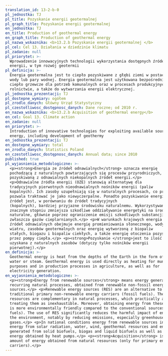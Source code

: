 ```yaml
---
translation_id: 13-2-b-0
pl_jednostka: TJ
pl_title: Pozyskanie energii geotermalnej
pl_graph_title: Pozyskanie energii geotermalnej
en_jednostka: TJ
en_title: Production of geothermal energy
en_graph_title: Production of geothermal energy
pl_nazwa_wskaznika: <b>13.2.b Pozyskanie energii geotermalnej </b>
pl_cel: Cel 13. Działania w dziedzinie klimatu
pl_zadanie: null
pl_priorytet: >-
  Wprowadzenie innowacyjnych technologii wykorzystania dostępnych źródeł
  energii, w tym rozwój geotermii
pl_definicja: >-
  Energia geotermalna jest to ciepło pozyskiwane z głębi ziemi w postaci gorącej
  wody lub pary wodnej. Energia geotermalna jest użytkowana bezpośrednio jako
  ciepło grzewcze dla potrzeb komunalnych oraz w procesach produkcyjnych w
  rolnictwie, a także do wytwarzania energii elektrycznej.
pl_jednostka_prezentacji: TJ
pl_dostepne_wymiary: ogółem
pl_zrodlo_danych: Główny Urząd Statystyczny
pl_czestotliwosc_dostępnosc_danych: Dane roczne; od 2010 r.
en_nazwa_wskaznika: <b>13.2.b Acquisition of geothermal energy</b>
en_cel: Goal 13. Climate action
en_zadanie: null
en_priorytet: >-
  Introduction of innovative technologies for exploiting available sources of
  energy, including development of geothermy
en_jednostka_prezentacji: TJ
en_dostepne_wymiary: total
en_zrodlo_danych: Statistics Poland
en_czestotliwosc_dostępnosc_danych: Annual data; since 2010
published: true
pl_wyjasnienia_metodologiczne: >-
  <p><strong>Energia ze źródeł odnawialnych</strong> oznacza energię
  pochodzącą z naturalnych powtarzających się procesów przyrodniczych,
  pozyskiwaną z odnawialnych niekopalnych źródeł energii.</p>
  <p>Odnawialne źródła energii (OZE) stanowią alternatywę dla
  tradycyjnych pierwotnych nieodnawialnych nośników energii (paliw
  kopalnych). Ich zasoby uzupełniają się w naturalnych procesach, co praktycznie
  pozwala traktować je jako niewyczerpalne. Ponadto pozyskiwanie energii z tych
  źródeł jest, w porównaniu do źródeł tradycyjnych
  (kopalnych), bardziej przyjazne środowisku naturalnemu. Wykorzystywanie OZE w
  znacznym stopniu zmniejsza szkodliwe oddziaływanie energetyki na środowisko
  naturalne, głównie poprzez ograniczenie emisji szkodliwych substancji,
  zwłaszcza gazów cieplarnianych.</p> <p>W warunkach krajowych energia ze
  źródeł odnawialnych obejmuje energię promieniowania słonecznego, wody,
  wiatru, zasobów geotermalnych oraz energię wytworzoną z biopaliw
  stałych, biogazu i biopaliw ciekłych, a także energię otoczenia pozyskiwaną
  przez pompy ciepła.</p> <p><strong>Pozyskanie </strong>jest to ilość energii
  uzyskana z naturalnych zasobów (dotyczy tylko nośników energii
  pierwotnej).</p>
en_definicja: >-
  Geothermal energy is heat from the depths of the Earth in the form of hot
  water or steam. Geothermal energy is used directly as heating for municipal
  purposes and in production processes in agriculture, as well as for
  electricity generation.
en_wyjasnienia_metodologiczne: >-
  <p><strong>Energy from renewable sources</strong> means energy generated from
  recurring natural processes, obtained from renewable non-fossil energy
  sources.</p> <p>Renewable energy sources (RES) are an alternative to
  traditional primary non-renewable energy carriers (fossil fuels). Their
  resources are complementary in natural processes, which practically allows
  treating them as inexhaustible. Moreover, obtaining energy from these sources
  is more environmentally friendly compared to the conventional sources (fossil
  fuels). The use of RES significantly reduces the harmful impact of energy on
  the environment, notably by reducing emissions, especially greenhouse
  gases.</p> <p>In national conditions energy from renewable sources includes
  energy from solar radiation, water, wind, geothermal resources and energy
  generated from solid biofuels, biogas and liquid biofuels as well as ambient
  energy obtained by heat pumps.</p> <p><strong>Acquisition</strong> is the
  amount of energy obtained from natural resources (only for primary energy
  carriers).</p>
---
```

